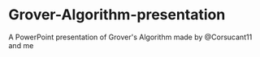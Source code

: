 # Grover-Algorithm-presentation
A PowerPoint presentation of Grover's Algorithm
made by @Corsucant11 and me 
